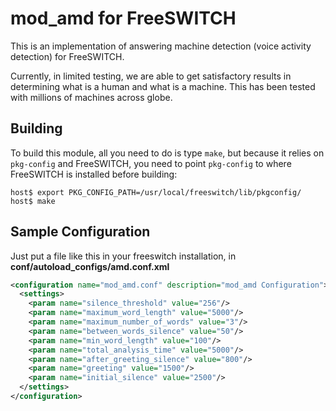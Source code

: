 mod_amd for FreeSWITCH
===============================

This is an implementation of answering machine detection (voice
activity detection) for FreeSWITCH.

Currently, in limited testing, we are able to get satisfactory results in
determining what is a human and what is a machine. This has been tested with millions of machines across globe.

Building
--------

To build this module, all you need to do is type `make`, but because it relies
on `pkg-config` and FreeSWITCH, you need to point `pkg-config` to where
FreeSWITCH is installed before building:

```
host$ export PKG_CONFIG_PATH=/usr/local/freeswitch/lib/pkgconfig/
host$ make
```

Sample Configuration
--------------------
Just put a file like this in your freeswitch installation, in **conf/autoload_configs/amd.conf.xml**
```xml
<configuration name="mod_amd.conf" description="mod_amd Configuration">
  <settings>
    <param name="silence_threshold" value="256"/>
    <param name="maximum_word_length" value="5000"/>
    <param name="maximum_number_of_words" value="3"/>
    <param name="between_words_silence" value="50"/>
    <param name="min_word_length" value="100"/>
    <param name="total_analysis_time" value="5000"/>
    <param name="after_greeting_silence" value="800"/>
    <param name="greeting" value="1500"/>
    <param name="initial_silence" value="2500"/>
  </settings>
</configuration>
```
